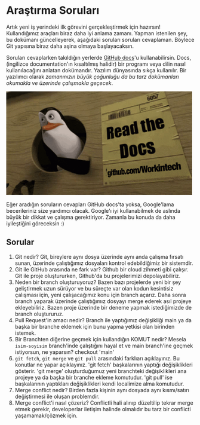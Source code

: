 # Araştırma Soruları

Artık yeni iş yerindeki ilk görevini gerçekleştirmek için hazırsın! Kullandığımız araçları biraz daha iyi anlama zamanı. Yapman istenilen şey, bu dokümanı güncelleyerek, aşağıdaki soruları soruları cevaplaman. Böylece Git yapısına biraz daha aşina olmaya başlayacaksın.

Soruları cevaplarken takıldığın yerlerde [GitHub docs](https://docs.github.com/en)'u kullanabilirsin. Docs, (ingilizce documentation'ın kısaltılmış halidir) bir programı veya dilin nasıl kullanılacağını anlatan dokümandır. Yazılım dünyasında sıkça kullanılır. Bir yazılımcı olarak _zamanınızın büyük çoğunluğu da bu tarz dokümanları okumakla ve üzerinde çalışmakla geçecek_.

![READ THE DOCS](https://github.com/Workintech/FSWeb-S1G1-Projesi-Web-Development-Projesi-icin-Git/blob/main/read-the-docs-wit.gif?raw=true)

Eğer aradığın soruların cevapları GitHub docs'ta yoksa, Google'lama becerileriniz size yardımcı olacak. Google'ı iyi kullanabilmek de aslında büyük bir dikkat ve çalışma gerektiriyor. Zamanla bu konuda da daha iyileştiğini göreceksin :)

## Sorular

1. Git nedir?
Git, bireylere aynı dosya üzerinde aynı anda çalışma fırsatı sunan, üzerinde çalıştığımız dosyaları kontrol edebildiğimiz bir sistemdir. 
2. Git ile GitHub arasında ne fark var?
Github bir cloud zihmeti gibi çalışır. Git ile proje oluştururken, Github'da bu projelerimizi depolayabiliriz. 
3. Neden bir branch oluşturuyoruz?
Bazen bazı projelerde yeni bir şey geliştirmek uzun sürüyor ve bu süreçte var olan kodun kesintisiz çalışması için, yeni çalışacağımız konu için branch açarız. Daha sonra branch yaparak üzerinde çalıştığımız dosyayı merge ederek asıl projeye ekleyebiliriz. Bazen proje üzerinde bir deneme yapmak istediğimizde de branch oluştururuz. 
4. Pull Request'in amacı nedir?
Branch ile yaptığımız değişikliği main ya da başka bir branche eklemek için bunu yapma yetkisi olan birinden istemek. 
5. Bir Branchten diğerine geçmek için kullandığın KOMUT nedir? Mesela `isim-soyisim` branch'inde çalıştığını hayal et ve main branch'ine geçmek istiyorsun, ne yaparsın?
checkout 'main'
6. `git fetch`, `git merge` ve `git pull` arasındaki farklıarı açıklayınız. Bu konutlar ne yapar açıklayınız.
'git fetch' başkalarının yaptığı değişiklikleri gösterir. 'git merge' oluşturduğumuz yeni branchteki değişiklikleri ana projeye ya da başka bir branche ekleme komutudur. 'git pull' ise başkalarının yaptıkları değişiklikleri kendi localimize alma komutudur. 
7. Merge conflict nedir?
Birden fazla kişinin aynı dosyada aynı kısmı/satırı değiştirmesi ile oluşan problemdir. 
8. Merge conflict'i nasıl çözeriz?
Conflictli hali alınıp düzeltilip tekrar merge etmek gerekir, developerlar iletişim halinde olmalıdır bu tarz bir conflicti yaşamamak/çözmek için. 
